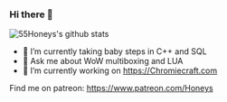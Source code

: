 ### Hi there 👋


![55Honeys's github stats](https://github-readme-stats.vercel.app/api?username=55honey)

- 🌱 I’m currently taking baby steps in C++ and SQL
- 💬 Ask me about WoW multiboxing and LUA
- 🔭 I’m currently working on https://Chromiecraft.com
<!--
**55Honey/55honey** is a ✨ _special_ ✨ repository because its `README.md` (this file) appears on your GitHub profile.

Here are some ideas to get you started:
- 👯 I’m looking to collaborate on ...
- 🤔 I’m looking for help with ...
- 📫 How to reach me: ...
- 😄 Pronouns: ...
- ⚡ Fun fact: ...
-->
Find me on patreon: https://www.patreon.com/Honeys
